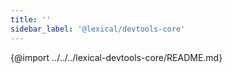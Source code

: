 ```yaml
---
title: ''
sidebar_label: '@lexical/devtools-core'
---
```


{@import ../../../lexical-devtools-core/README.md}
